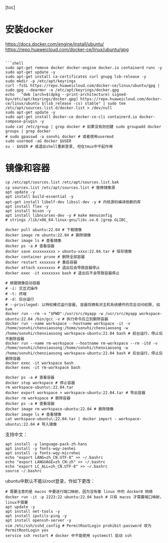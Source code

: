 [toc]

# 安装docker

https://docs.docker.com/engine/install/ubuntu/
https://repo.huaweicloud.com/docker-ce/linux/ubuntu/gpg
```shell

```shell
sudo apt-get remove docker docker-engine docker.io containerd runc -y
sudo apt-get update -y
sudo apt-get install ca-certificates curl gnupg lsb-release -y
sudo mkdir -p /etc/apt/keyrings
curl -fsSL https://repo.huaweicloud.com/docker-ce/linux/ubuntu/gpg | sudo gpg --dearmor -o /etc/apt/keyrings/docker.gpg
echo   "deb [arch=$(dpkg --print-architecture) signed-by=/etc/apt/keyrings/docker.gpg] https://repo.huaweicloud.com/docker-ce/linux/ubuntu $(lsb_release -cs) stable" | sudo tee /etc/apt/sources.list.d/docker.list > /dev/null
sudo apt-get update -y
sudo apt-get install docker-ce docker-ce-cli containerd.io docker-compose-plugin -y
sudo cat /etc/group | grep docker # 如果没有则创建 sudo groupadd docker
groups | grep docker
# sudo gpasswd -a sonvhi docker # 或者使用usermod
sudo usermod -aG docker $USER
su - $USER # 或退出shell重新登录, 但在tmux中不起作用
```

# 镜像和容器

```shell
cp /etc/apt/sources.list /etc/apt/sources.list.bak
cp sources.list /etc/apt/sources.list # 替换镜像源
apt update -y
apt install build-essential -y
apt-get install libelf-dev libssl-dev -y # 内核源码编译依赖的库
apt install flex -y
apt install bison -y
apt install libncurses-dev -y # make menuconfig
# strings /lib/x86_64-linux-gnu/libc.so.6 |grep GLIBC_

docker pull ubuntu:22.04 # 下载镜像
docker image rm ubuntu:22.04 # 删除镜像
docker image ls # 查看镜像
docker ps -a # 查看容器
docker save xxxxxxxxxx > ubuntu-xxxx:22.04.tar # 保存镜像
docker container prune # 删除全部容器
docker restart xxxxxxx # 重启容器
docker attach xxxxxxxx # 退出后会导致容器停止
docker exec -it xxxxxxxx bash # 退出后不会导致容器停止

# 根据镜像启动容器
# -i: 交互式操作
# -t: 终端
# -d: 后台运行
# --privileged: 以特权模式运行容器, 容器将拥有对主机系统硬件的完全访问权限, 如kvm
docker run --rm -v "$PWD":/usr/src/myapp -w /usr/src/myapp workspace-ubuntu:22.04 /bin/gcc -v # 执行命令后立刻删除容器
docker run --name workspace --hostname workspace -it -v /home/sonvhi/chenxiaosong:/home/sonvhi/chenxiaosong -w /home/sonvhi/chenxiaosong workspace-ubuntu:22.04 bash # 前台运行，停止后不删除容器
docker run --name rm-workspace --hostname rm-workspace --rm -itd -v /home/sonvhi/chenxiaosong:/home/sonvhi/chenxiaosong -w /home/sonvhi/chenxiaosong workspace-ubuntu:22.04 bash # 后台运行，停止后删除容器
docker exec -it workspace bash
docker exec -it rm-workspace bash

docker ps -a # 查看容器
docker stop workspace # 停止容器
rm workspace-ubuntu\:22.04.tar
docker export workspace > workspace-ubuntu:22.04.tar # 导出容器
docker rm workspace # 删除容器
docker ps -a # 查看容器
docker image rm workspace-ubuntu:22.04 # 删除镜像
docker image ls # 查看镜像
cat workspace-ubuntu\:22.04.tar | docker import - workspace-ubuntu\:22.04 # 导入镜像
```

支持中文：
```shell
apt install -y language-pack-zh-hans
apt install -y fonts-wqy-zenhei
apt install -y fonts-wqy-microhei
echo "export LANG=zh_CN.UTF-8" >> ~/.bashrc
echo "export LANGUAGE=zh_CN:zh" >> ~/.bashrc
echo "export LC_ALL=zh_CN.UTF-8" >> ~/.bashrc
source ~/.bashrc
```

ubuntu中默认不能以root登录，作如下更改：
```shell
# 需要注意的是 macos 中要进行端口映射，因为没有像 linux 中的 docker0 网络
docker run -it -p 2223:22 ubuntu:22.04 bash # 只有 macos 才需要端口映射，linux不需要
apt update -y
apt install net-tools -y
apt install iputils-ping -y
apt install openssh-server -y
vim /etc/ssh/sshd_config # PermitRootLogin prohibit-password 改为 PermitRootLogin yes
service ssh restart # docker 中不能使用 systemctl 启动 ssh
```
